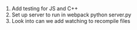 1. Add testing for JS and C++
2. Set up server to run in webpack python server.py
3. Look into can we add watching to recompile files
